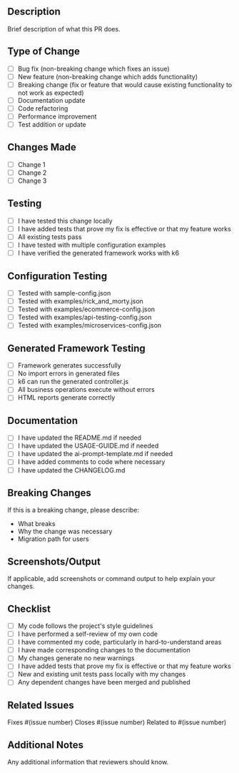 ## Description
Brief description of what this PR does.

## Type of Change
- [ ] Bug fix (non-breaking change which fixes an issue)
- [ ] New feature (non-breaking change which adds functionality)
- [ ] Breaking change (fix or feature that would cause existing functionality to not work as expected)
- [ ] Documentation update
- [ ] Code refactoring
- [ ] Performance improvement
- [ ] Test addition or update

## Changes Made
- [ ] Change 1
- [ ] Change 2
- [ ] Change 3

## Testing
- [ ] I have tested this change locally
- [ ] I have added tests that prove my fix is effective or that my feature works
- [ ] All existing tests pass
- [ ] I have tested with multiple configuration examples
- [ ] I have verified the generated framework works with k6

## Configuration Testing
- [ ] Tested with sample-config.json
- [ ] Tested with examples/rick_and_morty.json
- [ ] Tested with examples/ecommerce-config.json
- [ ] Tested with examples/api-testing-config.json
- [ ] Tested with examples/microservices-config.json

## Generated Framework Testing
- [ ] Framework generates successfully
- [ ] No import errors in generated files
- [ ] k6 can run the generated controller.js
- [ ] All business operations execute without errors
- [ ] HTML reports generate correctly

## Documentation
- [ ] I have updated the README.md if needed
- [ ] I have updated the USAGE-GUIDE.md if needed
- [ ] I have updated the ai-prompt-template.md if needed
- [ ] I have added comments to code where necessary
- [ ] I have updated the CHANGELOG.md

## Breaking Changes
If this is a breaking change, please describe:
- What breaks
- Why the change was necessary
- Migration path for users

## Screenshots/Output
If applicable, add screenshots or command output to help explain your changes.

## Checklist
- [ ] My code follows the project's style guidelines
- [ ] I have performed a self-review of my own code
- [ ] I have commented my code, particularly in hard-to-understand areas
- [ ] I have made corresponding changes to the documentation
- [ ] My changes generate no new warnings
- [ ] I have added tests that prove my fix is effective or that my feature works
- [ ] New and existing unit tests pass locally with my changes
- [ ] Any dependent changes have been merged and published

## Related Issues
Fixes #(issue number)
Closes #(issue number)
Related to #(issue number)

## Additional Notes
Any additional information that reviewers should know.
